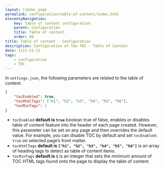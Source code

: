 ```yaml
---
layout: libdoc_page
permalink: configuration/table-of-content/index.html
eleventyNavigation:
    key: Table of content configuration
    parent: Configuration
    title: Table of content
    order: 80
title: Table of content - Configuration
description: Configuration of the TOC - Table of Content
date: 1111-11-11
tags:
    - configuration
    - TOC
---
```


In `settings.json`, the following parameters are related to the table of content.

```json
{
    "tocEnabled": true,
    "tocHtmlTags": ["h1", "h2", "h3", "h4", "h5", "h6"],
    "tocMinTags": 1
}
```

* `tocEnabled` **default is `true`** boolean true of false, enables or disables table of content feature into the header of each page created. However, this parameter can be set on any page and then overrides the default value. For example, you can disable TOC by default and set `tocEnabled: true` on selected page’s front matter.
* `tocHtmlTags` **default is `["h1", "h2", "h3", "h4", "h5", "h6"]`** is an array of heading tags to detect as table of content items.
* `tocMinTags` **default is `1`** is an integer that sets the minimum amount of TOC HTML tags found onto the page to display the table of content.



